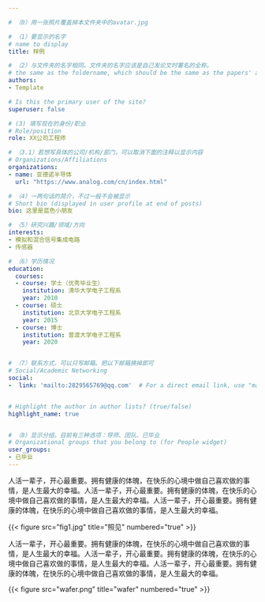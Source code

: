 ```yaml
---

# （0）用一张照片覆盖掉本文件夹中的avatar.jpg

# （1）要显示的名字
# name to display
title: 样例

# （2）与文件夹的名字相同。文件夹的名字应该是自己发论文时署名的全称。
# the same as the foldername, which should be the same as the papers' author name.
authors:
- Template

# Is this the primary user of the site?
superuser: false

# (3) 填写现在的身份/职业
# Role/position
role: XX公司工程师

# （3.1）若想写具体的公司/机构/部门，可以取消下面的注释以显示内容
# Organizations/Affiliations
organizations:
- name: 亚德诺半导体
  url: "https://www.analog.com/cn/index.html"

# （4）一两句话的简介，不过一般不会被显示
# Short bio (displayed in user profile at end of posts)
bio: 这里是蓝色小朋友

# （5）研究兴趣/领域/方向
interests:
- 模拟和混合信号集成电路
- 传感器

# （6）学历情况
education:
  courses:
  - course: 学士（优秀毕业生）
    institution: 清华大学电子工程系
    year: 2010
  - course: 硕士
    institution: 北京大学电子工程系
    year: 2015
  - course: 博士
    institution: 普渡大学电子工程系
    year: 2020


# （7）联系方式，可以只写邮箱。把以下邮箱换掉即可
# Social/Academic Networking
social:
-  link: 'mailto:2829565769@qq.com'  # For a direct email link, use "mailto:test@example.org".


# Highlight the author in author lists? (true/false)
highlight_name: true


# （8）显示分组。目前有三种选项：导师、团队、已毕业
# Organizational groups that you belong to (for People widget)
user_groups:
- 已毕业
---
```


<!-- 一段或者多段自我介绍，推荐200字以上。可以配图 -->
人活一辈子，开心最重要。拥有健康的体魄，在快乐的心境中做自己喜欢做的事情，是人生最大的幸福。人活一辈子，开心最重要。拥有健康的体魄，在快乐的心境中做自己喜欢做的事情，是人生最大的幸福。人活一辈子，开心最重要。拥有健康的体魄，在快乐的心境中做自己喜欢做的事情，是人生最大的幸福。

{{< figure src="fig1.jpg" title="照见" numbered="true" >}}

人活一辈子，开心最重要。拥有健康的体魄，在快乐的心境中做自己喜欢做的事情，是人生最大的幸福。人活一辈子，开心最重要。拥有健康的体魄，在快乐的心境中做自己喜欢做的事情，是人生最大的幸福。人活一辈子，开心最重要。拥有健康的体魄，在快乐的心境中做自己喜欢做的事情，是人生最大的幸福。

{{< figure src="wafer.png" title="wafer" numbered="true" >}}